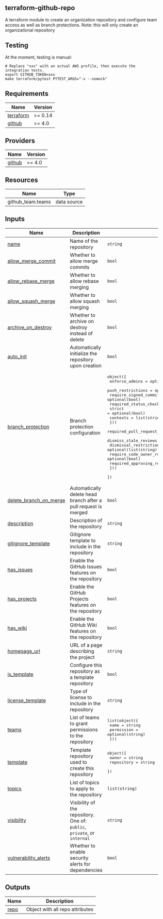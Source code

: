 ## terraform-github-repo

A terraform module to create an organization repository and
configure team access as well as branch protections.
Note: this will only create an organizational repository

## Testing

At the moment, testing is manual:

```
# Replace "xxx" with an actual AWS profile, then execute the integration tests.
export GITHUB_TOKEN=xxx 
make terraform/pytest PYTEST_ARGS="-v --nomock"
```

<!-- BEGIN TFDOCS -->
## Requirements

| Name | Version |
|------|---------|
| <a name="requirement_terraform"></a> [terraform](#requirement\_terraform) | >= 0.14 |
| <a name="requirement_github"></a> [github](#requirement\_github) | >= 4.0 |

## Providers

| Name | Version |
|------|---------|
| <a name="provider_github"></a> [github](#provider\_github) | >= 4.0 |

## Resources

| Name | Type |
|------|------|
| github_team.teams | data source |

## Inputs

| Name | Description | Type | Default | Required |
|------|-------------|------|---------|:--------:|
| <a name="input_name"></a> [name](#input\_name) | Name of the repository | `string` | n/a | yes |
| <a name="input_allow_merge_commit"></a> [allow\_merge\_commit](#input\_allow\_merge\_commit) | Whether to allow merge commits | `bool` | `false` | no |
| <a name="input_allow_rebase_merge"></a> [allow\_rebase\_merge](#input\_allow\_rebase\_merge) | Whether to allow rebase merging | `bool` | `true` | no |
| <a name="input_allow_squash_merge"></a> [allow\_squash\_merge](#input\_allow\_squash\_merge) | Whether to allow squash merging | `bool` | `false` | no |
| <a name="input_archive_on_destroy"></a> [archive\_on\_destroy](#input\_archive\_on\_destroy) | Whether to archive on destroy instead of delete | `bool` | `false` | no |
| <a name="input_auto_init"></a> [auto\_init](#input\_auto\_init) | Automatically initialize the repository upon creation | `bool` | `true` | no |
| <a name="input_branch_protection"></a> [branch\_protection](#input\_branch\_protection) | Branch protection configuration | <pre>object({<br>    enforce_admins         = optional(bool)<br>    push_restrictions      = optional(list(string))<br>    require_signed_commits = optional(bool)<br>    required_status_checks = optional(object({<br>      strict   = optional(bool)<br>      contexts = list(string)<br>    }))<br>    required_pull_request_reviews = optional(object({<br>      dismiss_stale_reviews           = optional(bool)<br>      dismissal_restrictions          = optional(list(string))<br>      require_code_owner_reviews      = optional(bool)<br>      required_approving_review_count = number<br>    }))<br>  })</pre> | `null` | no |
| <a name="input_delete_branch_on_merge"></a> [delete\_branch\_on\_merge](#input\_delete\_branch\_on\_merge) | Automatically delete head branch after a pull request is merged | `bool` | `true` | no |
| <a name="input_description"></a> [description](#input\_description) | Description of the repository | `string` | `null` | no |
| <a name="input_gitignore_template"></a> [gitignore\_template](#input\_gitignore\_template) | Gitignore template to include in the repository | `string` | `null` | no |
| <a name="input_has_issues"></a> [has\_issues](#input\_has\_issues) | Enable the GitHub Issues features on the repository | `bool` | `true` | no |
| <a name="input_has_projects"></a> [has\_projects](#input\_has\_projects) | Enable the GitHub Projects features on the repository | `bool` | `false` | no |
| <a name="input_has_wiki"></a> [has\_wiki](#input\_has\_wiki) | Enable the GitHub Wiki features on the repository | `bool` | `false` | no |
| <a name="input_homepage_url"></a> [homepage\_url](#input\_homepage\_url) | URL of a page describing the project | `string` | `null` | no |
| <a name="input_is_template"></a> [is\_template](#input\_is\_template) | Configure this repository as a template repository | `bool` | `false` | no |
| <a name="input_license_template"></a> [license\_template](#input\_license\_template) | Type of license to include in the repository | `string` | `null` | no |
| <a name="input_teams"></a> [teams](#input\_teams) | List of teams to grant permissions to the repository | <pre>list(object({<br>    name       = string<br>    permission = optional(string)<br>  }))</pre> | `[]` | no |
| <a name="input_template"></a> [template](#input\_template) | Template repository used to create this repository | <pre>object({<br>    owner      = string<br>    repository = string<br>  })</pre> | `null` | no |
| <a name="input_topics"></a> [topics](#input\_topics) | List of topics to apply to the repository | `list(string)` | `[]` | no |
| <a name="input_visibility"></a> [visibility](#input\_visibility) | Visibility of the repository. One of: `public`, `private`, or `internal` | `string` | `"public"` | no |
| <a name="input_vulnerability_alerts"></a> [vulnerability\_alerts](#input\_vulnerability\_alerts) | Whether to enable security alerts for dependencies | `bool` | `true` | no |

## Outputs

| Name | Description |
|------|-------------|
| <a name="output_repo"></a> [repo](#output\_repo) | Object with all repo attributes |

<!-- END TFDOCS -->
